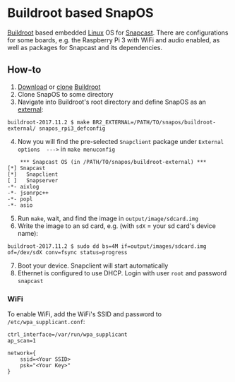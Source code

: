 # Buildroot based SnapOS
[Buildroot](https://buildroot.org) based embedded [Linux](https://www.kernel.org) OS for [Snapcast](https://github.com/badaix/snapcast).
There are configurations for some boards, e.g. the Raspberry Pi 3 with WiFi and audio enabled, as well as packages for Snapcast and its dependencies.

## How-to
 1. [Download](https://buildroot.org/download.html) or [clone](https://github.com/buildroot/buildroot) [Buildroot](https://buildroot.org) 
 2. Clone SnapOS to some directory
 3. Navigate into Buildroot's root directory and define SnapOS as an [external](https://buildroot.org/downloads/manual/manual.html#outside-br-custom):
```
buildroot-2017.11.2 $ make BR2_EXTERNAL=/PATH/TO/snapos/buildroot-external/ snapos_rpi3_defconfig
```
 4. Now you will find the pre-selected `Snapclient` package under `External options  --->` in `make menuconfig`
```
    *** Snapcast OS (in /PATH/TO/snapos/buildroot-external) ***
[*] Snapcast
[*]   Snapclient
[ ]   Snapserver
-*- aixlog
-*- jsonrpc++
-*- popl
-*- asio
```
 5. Run `make`, wait, and find the image in `output/image/sdcard.img`
 6. Write the image to an sd card, e.g. (with `sdX` = your sd card's device name):
 ```
 buildroot-2017.11.2 $ sudo dd bs=4M if=output/images/sdcard.img of=/dev/sdX conv=fsync status=progress
 ```
 7. Boot your device. Snapclient will start automatically
 8. Ethernet is configured to use DHCP. Login with user `root` and password `snapcast`

### WiFi
To enable WiFi, add the WiFi's SSID and password to `/etc/wpa_supplicant.conf`:
```
ctrl_interface=/var/run/wpa_supplicant
ap_scan=1

network={
    ssid=<Your SSID>
    psk="<Your Key>"
}
```
